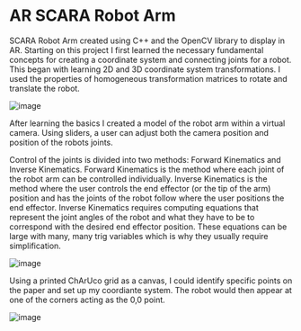 # AR SCARA Robot Arm
SCARA Robot Arm created using C++ and the OpenCV library to display in AR.
Starting on this project I first learned the necessary fundamental concepts for creating a coordinate system and connecting joints for a robot. This began with learning 2D and 3D coordinate system transformations. I used the properties of homogeneous transformation matrices to rotate and translate the robot.

![image](https://github.com/ZSheppard/AR-SCARA-Robot-Arm/assets/77692349/a5fcd17e-9cbb-45d1-ac60-d94f50a99c86)

After learning the basics I created a model of the robot arm within a virtual camera. Using sliders, a user can adjust both the camera position and position of the robots joints.

Control of the joints is divided into two methods: Forward Kinematics and Inverse Kinematics.
Forward Kinematics is the method where each joint of the robot arm can be controlled individually.
Inverse Kinematics is the method where the user controls the end effector (or the tip of the arm) position and has the joints of the robot follow where the user positions the end effector. Inverse Kinematics requires computing equations that represent the joint angles of the robot and what they have to be to correspond with the desired end effector position. These equations can be large with many, many trig variables which is why they usually require simplification.

![image](https://github.com/ZSheppard/AR-SCARA-Robot-Arm/assets/77692349/a7ea0fe7-9c27-4749-a070-c7db83a744d0)


Using a printed ChArUco grid as a canvas, I could identify specific points on the paper and set up my coordiante system. The robot would then appear at one of the corners acting as the 0,0 point.

![image](https://github.com/ZSheppard/AR-SCARA-Robot-Arm/assets/77692349/4367aeab-7b58-46b7-8801-952e8156140e)

